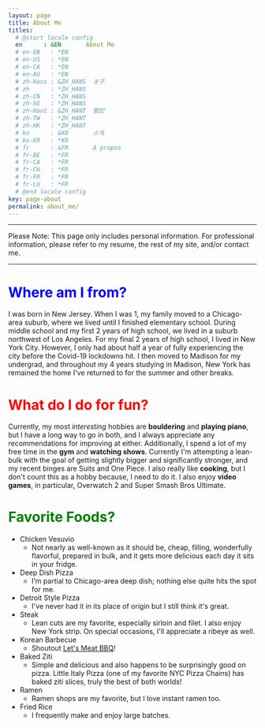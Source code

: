 ```yaml
---
layout: page
title: About Me
titles:
  # @start locale config
  en      : &EN       About Me
  # en-GB   : *EN
  # en-US   : *EN
  # en-CA   : *EN
  # en-AU   : *EN
  # zh-Hans : &ZH_HANS  关于
  # zh      : *ZH_HANS
  # zh-CN   : *ZH_HANS
  # zh-SG   : *ZH_HANS
  # zh-Hant : &ZH_HANT  關於
  # zh-TW   : *ZH_HANT
  # zh-HK   : *ZH_HANT
  # ko      : &KO       소개
  # ko-KR   : *KO
  # fr      : &FR       À propos
  # fr-BE   : *FR
  # fr-CA   : *FR
  # fr-CH   : *FR
  # fr-FR   : *FR
  # fr-LU   : *FR
  # @end locale config
key: page-about
permalink: about_me/
---
```


---

Please Note: This page only includes personal information. For professional information, please refer to my resume, the rest of my site, and/or contact me.

---

# <span style="color:blue"> Where am I from? </span>

I was born in New Jersey. When I was 1, my family moved to a Chicago-area suburb, where we lived until I finished elementary school. During middle school and my first 2 years of high school, we lived in a suburb northwest of Los Angeles. For my final 2 years of high school, I lived in New York City. However, I only had about half a year of fully experiencing the city before the Covid-19 lockdowns hit. I then moved to Madison for my undergrad, and throughout my 4 years studying in Madison, New York has remained the home I've returned to for the summer and other breaks.

# <span style="color:red"> What do I do for fun? </span>

Currently, my most *interesting* hobbies are **bouldering** and **playing piano**, but I have a long way to go in both, and I always appreciate any recommendations for improving at either. Additionally, I spend a lot of my free time in the **gym** and **watching shows**. Currently I'm attempting a lean-bulk with the goal of getting slightly bigger and significantly stronger, and my recent binges are Suits and One Piece. I also really like **cooking**, but I don't count this as a hobby because, I need to do it. I also enjoy **video games**, in particular, Overwatch 2 and Super Smash Bros Ultimate.

# <span style="color:green"> Favorite Foods? </span>

* Chicken Vesuvio
    * Not nearly as well-known as it should be, cheap, filling, wonderfully flavorful, prepared in bulk, and it gets more delicious each day it sits in your fridge.
* Deep Dish Pizza
    * I’m partial to Chicago-area deep dish; nothing else quite hits the spot for me.
* Detroit Style Pizza
    * I've never had it in its place of origin but I still think it's great.
* Steak
    * Lean cuts are my favorite, especially sirloin and filet. I also enjoy New York strip. On special occasions, I'll appreciate a ribeye as well.
* Korean Barbecue
    * Shoutout [Let's Meat BBQ](https://www.letsmeatnyc.com/menu/)!
* Baked Ziti
    * Simple and delicious and also happens to be surprisingly good on pizza. Little Italy Pizza (one of my favorite NYC Pizza Chains) has baked ziti slices, truly the best of both worlds!
* Ramen
    * Ramen shops are my favorite, but I love instant ramen too.
* Fried Rice
    * I frequently make and enjoy large batches.